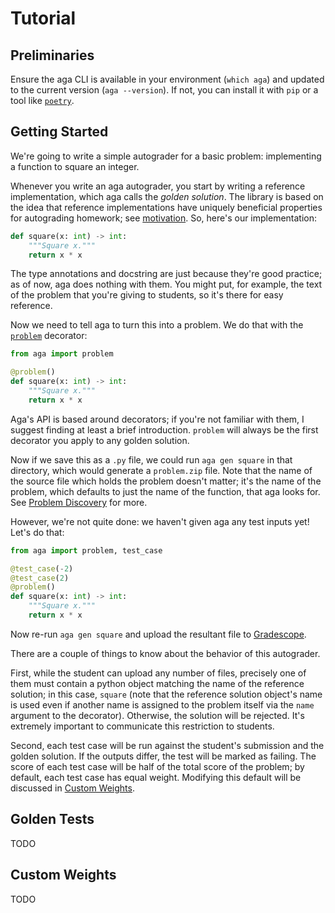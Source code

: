# Tutorial

## Preliminaries

Ensure the aga CLI is available in your environment (`which aga`) and updated
to the current version (`aga --version`). If not, you can install it with `pip`
or a tool like [`poetry`](https://github.com/python-poetry/poetry).

## Getting Started

We're going to write a simple autograder for a basic problem: implementing a
function to square an integer.

Whenever you write an aga autograder, you start by writing a reference
implementation, which aga calls the _golden solution_. The library is based on
the idea that reference implementations have uniquely beneficial properties for
autograding homework; see [motivation](index.html#motivation). So, here's our
implementation:

```python
def square(x: int) -> int:
    """Square x."""
    return x * x
```

The type annotations and docstring are just because they're good practice; as of
now, aga does nothing with them. You might put, for example, the text of the
problem that you're giving to students, so it's there for easy reference.

Now we need to tell aga to turn this into a problem. We do that with the
[`problem`](reference.html#aga.problem) decorator:

```python
from aga import problem

@problem()
def square(x: int) -> int:
    """Square x."""
    return x * x
```

Aga's API is based around decorators; if you're not familiar with them, I
suggest finding at least a brief introduction. `problem` will always be the
first decorator you apply to any golden solution.

Now if we save this as a `.py` file, we could run `aga gen square` in that
directory, which would generate a `problem.zip` file. Note that the name of the
source file which holds the problem doesn't matter; it's the name of the
problem, which defaults to just the name of the function, that aga looks for.
See [Problem Discovery](cli.html#problem-discovery) for more.

However, we're not quite done: we haven't given aga any test inputs yet! Let's
do that:

```python
from aga import problem, test_case

@test_case(-2)
@test_case(2)
@problem()
def square(x: int) -> int:
    """Square x."""
    return x * x
```

Now re-run `aga gen square` and upload the resultant file to
[Gradescope](https://gradescope-autograders.readthedocs.io/en/latest/getting_started/).

There are a couple of things to know about the behavior of this autograder.

First, while the student can upload any number of files, precisely one of them
must contain a python object matching the name of the reference solution; in this
case, `square` (note that the reference solution object's name is used even if
another name is assigned to the problem itself via the `name` argument to the
decorator). Otherwise, the solution will be rejected. It's extremely important
to communicate this restriction to students.

Second, each test case will be run against the student's submission and the
golden solution. If the outputs differ, the test will be marked as failing. The
score of each test case will be half of the total score of the problem; by
default, each test case has equal weight. Modifying this default will be
discussed in [Custom Weights](tutorial.html#custom-weights).

## Golden Tests

TODO

## Custom Weights

TODO
